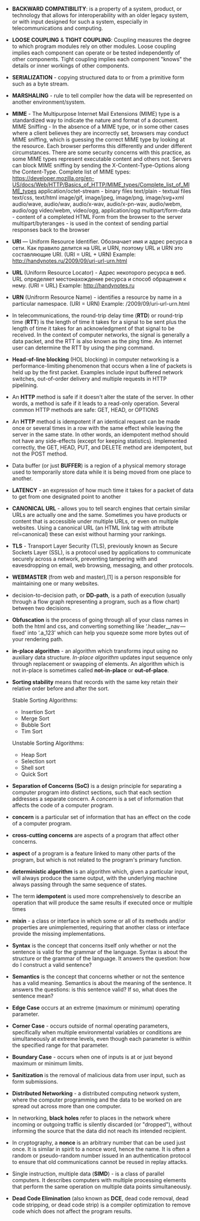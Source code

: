 * __BACKWARD COMPATIBILITY__:
    is a property of a system, product, or technology that allows for interoperability
    with an older legacy system, or with input designed for such a system, especially
    in telecommunications and computing.

* __LOOSE COUPLING__ & __TIGHT COUPLING__:
    Coupling measures the degree to which program modules rely on other modules.
    Loose coupling implies each component can operate or be tested independently of other
    components. Tight coupling implies each component "knows" the details or inner
    workings of other components.

* __SERIALIZATION__ - copying structured data to or from a primitive form such as a byte stream.

* __MARSHALING__ - rule to tell compiler how the data will be represented on another environment/system.

* __MIME__ - The Multipurpose Internet Mail Extensions (MIME) type is a standardized way to indicate the
    nature and format of a document.
    MIME Sniffing - In the absence of a MIME type, or in some other cases where a client
    believes they are incorrectly set, browsers may conduct MIME sniffing, which is guessing
    the correct MIME type by looking at the resource. Each browser performs this differently and
    under different circumstances. There are some security concerns with this practice, as some
    MIME types represent executable content and others not. Servers can block MIME sniffing
    by sending the X-Content-Type-Options along the Content-Type.
    Complete list of MIME types:
        https://developer.mozilla.org/en-US/docs/Web/HTTP/Basics_of_HTTP/MIME_types/Complete_list_of_MIME_types
    application/octet-stream - binary files
    text/plain - textual files
    text/css, text/html
    image/gif, image/jpeg, image/png, image/svg+xml
    audio/wave, audio/wav, audio/x-wav, audio/x-pn-wav, audio/webm, audio/ogg
    video/webm, video/ogg, application/ogg
    multipart/form-data - content of a completed HTML Form from the browser to the server
    multipart/byteranges - is used in the context of sending partial responses back to the browser

* __URI__ — Uniform Resource Identifier. Обозначает имя и адрес ресурса в сети. Как правило делится на
    URL и URN, поэтому URL и URN это составляющие URI. (URI = URL + URN)
    Example: http://handynotes.ru/2009/09/uri-url-urn.html

* __URL__ (Uniform Resource Locator) -  Адрес некоторого ресурса в веб. URL определяет местонахождение
    ресурса и способ обращения к нему. (URI = URL)
    Example: http://handynotes.ru

* __URN__ (Unifrorm Resource Name) - identifies a resource by name in a particular namespace. (URI = URN)
    Example: /2009/09/uri-url-urn.html

* In telecommunications, the round-trip delay time (__RTD__) or round-trip time (__RTT__) is the length of time
    it takes for a signal to be sent plus the length of time it takes for an acknowledgment of that
    signal to be received.
    In the context of computer networks, the signal is generally a data packet, and the RTT is also
    known as the ping time. An internet user can determine the RTT by using the ping command.

* __Head-of-line blocking__ (HOL blocking) in computer networking is a performance-limiting phenomenon that
    occurs when a line of packets is held up by the first packet. Examples include input buffered network
    switches, out-of-order delivery and multiple requests in HTTP pipelining.

* An __HTTP__ method is safe if it doesn't alter the state of the server. In other words, a method is
    safe if it leads to a read-only operation. Several common HTTP methods are safe: GET, HEAD, or OPTIONS

* An __HTTP__ method is idempotent if an identical request can be made once or several times in a row
    with the same effect while leaving the server in the same state. In other words, an idempotent
    method should not have any side-effects (except for keeping statistics). Implemented correctly,
    the GET, HEAD, PUT, and DELETE method are idempotent, but not the POST method.

* Data buffer (or just __BUFFER__) is a region of a physical memory storage used to temporarily store
    data while it is being moved from one place to another.

* __LATENCY__ - an expression of how much time it takes for a packet of data to get from one
    designated point to another

* __CANONICAL URL__ - allows you to tell search engines that certain similar URLs are actually one
    and the same. Sometimes you have products or content that is accessible under multiple URLs,
    or even on multiple websites. Using a canonical URL (an HTML link tag with attribute
    rel=canonical) these can exist without harming your rankings.

* __TLS__ - Transport Layer Security (TLS), previously known as Secure Sockets Layer (SSL), is a protocol
    used by applications to communicate securely across a network, preventing tampering with and
    eavesdropping on email, web browsing, messaging, and other protocols.

* __WEBMASTER__ (from web and master),[1] is a person responsible for maintaining one or many websites.

* decision-to-decision path, or __DD-path__, is a path of execution (usually through a flow graph representing a program, such as a flow chart) between two decisions.

* __Obfuscation__ is the process of going through all of your class names in both the html and css, and converting something like ‘.header__nav — fixed’ into ‘.a_123’ which can help you squeeze some more bytes out of your rendering path.

* __in-place algorithm__ - an algorithm which transforms input using no auxiliary data structure. _In-place algorithm_ updates input sequence only through replacement or swapping of elements. An algorithm which is not in-place is sometimes called __not-in-place__ or __out-of-place__.

* __Sorting stability__ means that records with the same key retain their relative order before and after the sort.
    
    Stable Sorting Algorithms:
    * Insertion Sort
    * Merge Sort
    * Bubble Sort
    * Tim Sort

    Unstable Sorting Algorithms:
    * Heap Sort
    * Selection sort
    * Shell sort
    * Quick Sort

* __Separation of Concerns (SoC)__ is a design principle for separating a computer program into distinct sections, such that each section addresses a separate concern. A _concern_ is a set of information that affects the code of a computer program.

* __concern__ is a particular set of information that has an effect on the code of a computer program.

* __cross-cutting concerns__ are aspects of a program that affect other concerns.

* __aspect__ of a program is a feature linked to many other parts of the program, but which is not related to the program's primary function.

* __deterministic algorithm__ is an algorithm which, given a particular input, will always produce the same output, with the underlying machine always passing through the same sequence of states.

* The term __idempotent__ is used more comprehensively to describe an operation that will produce the same results if executed once or multiple times

* __mixin__ - a class or interface in which some or all of its methods and/or properties are unimplemented, requiring that another class or interface provide the missing implementations.

* __Syntax__ is the concept that concerns itself only whether or not the sentence is valid for the grammar of the language. Syntax is about the structure or the grammar of the language. It answers the question: how do I construct a valid sentence?

* __Semantics__ is the concept that concerns whether or not the sentence has a valid meaning. Semantics is about the meaning of the sentence. It answers the questions: is this sentence valid? If so, what does the sentence mean?

* __Edge Case__ occurs at an extreme (maximum or minimum) operating parameter.

* __Corner Case__ - occurs outside of normal operating parameters, specifically when multiple environmental variables or conditions are simultaneously at extreme levels, even though each parameter is within the specified range for that parameter.

* __Boundary Case__ - occurs when one of inputs is at or just beyond maximum or minimum limits.

* __Sanitization__ is the removal of malicious data from user input, such as form submissions.

* __Distributed Networking__ - a distributed computing network system, where the computer programming and the data to be worked on are spread out across more than one computer.

* In networking, __black holes__ refer to places in the network where incoming or outgoing traffic is silently discarded (or "dropped"), without informing the source that the data did not reach its intended recipient.

* In cryptography, a __nonce__ is an arbitrary number that can be used just once. It is similar in spirit to a nonce word, hence the name. It is often a random or pseudo-random number issued in an authentication protocol to ensure that old communications cannot be reused in replay attacks.

* Single instruction, multiple data (__SIMD__) -  is a class of parallel computers. It describes computers with multiple processing elements that perform the same operation on multiple data points simultaneously.

* __Dead Code Elimination__ (also known as __DCE__, dead code removal, dead code stripping, or dead code strip) is a compiler optimization to remove code which does not affect the program results.